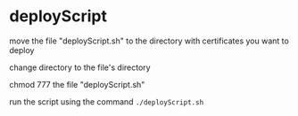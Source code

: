 # deployScript

move the file "deployScript.sh" to the directory with certificates you want to deploy

change directory to the file's directory

chmod 777 the file "deployScript.sh"

run the script using the command `./deployScript.sh`
